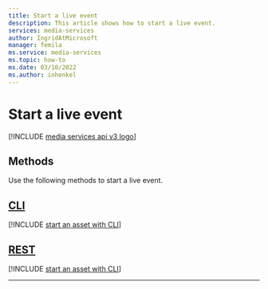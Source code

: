 ```yaml
---
title: Start a live event
description: This article shows how to start a live event.
services: media-services
author: IngridAtMicrosoft
manager: femila 
ms.service: media-services
ms.topic: how-to
ms.date: 03/10/2022
ms.author: inhenkel
---
```


# Start a live event

[!INCLUDE [media services api v3 logo](./includes/v3-hr.md)]

## Methods

Use the following methods to start a live event.

## [CLI](#tab/cli/)

[!INCLUDE [start an asset with CLI](./includes/task-start-live-event-cli.md)]

## [REST](#tab/rest/)

[!INCLUDE [start an asset with CLI](./includes/task-start-live-event-rest.md)]

---
